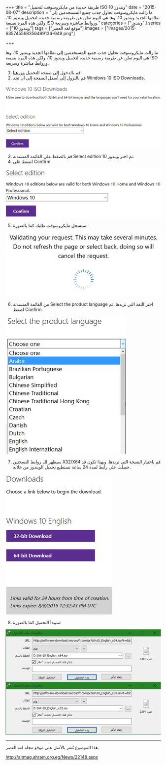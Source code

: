 +++
title = "طريقة جديدة من مايكروسوفت لتحميل ISO ويندوز 10"
date = "2015-08-07"
description = "ما زالت مايكروسوفت تحاول جذب جميع المستخدمين إلى نظامها الجديد ويندوز 10، وها هي اليوم تعلن عن طريقة رسمية جديدة لتحميل ويندوز 10، ولكن هذه المرة بصيغة ISO وروابط مباشرة وسريعة."
categories = ["ويندوز",]
series = ["ويندوز 10"]
tags = ["موقع لغة العصر"]
images = ["images/2015-635745568356499134-649.png"]

+++

ما زالت مايكروسوفت تحاول جذب جميع المستخدمين إلى نظامها الجديد ويندوز 10، وها هي اليوم تعلن عن طريقة رسمية جديدة لتحميل ويندوز 10، ولكن هذه المرة بصيغة ISO وروابط مباشرة وسريعة.

1. قم بالدخول إلى صفحة التحميل [من هنا](https://www.microsoft.com/en-us/software-download/techbench).
2. قم بالنزول إلى أسفل الصفحة إلى أن تجد Windows 10 ISO Downloads.

![](images/2015-635745568356499134-649.png "1")

3. قم بالضغط على القائمة المنسدلة Select edition ثم اختر ويندوز 10.
4. اضغط على Confirm.

![](images/2015-635745568501186634-118.jpg "2")

5. ستسجل مايكروسوفت طلبك كما بالصورة:

![](images/2015-635745568658686634-868.jpg "3")

6. من القائمة المنسدلة Select the product language اختر اللغة التي تريدها، ثم اضغط Confirm.

![](images/2015-635745568823217884-321.jpg "4")

7. سيظهر لك روابط النسختين X32/X64 قم باختيار النسخة التي تريدها، وبهذا تكون قد حصلت على رابط لمدة 24 ساعة تستطيع تحميل الويندوز من خلاله.

![](images/2015-635745568995249134-524.jpg "5")

8. سيبدأ التحميل كما بالصورة:

![](images/2015-635745569173374134-337.jpg "6")

---
هذا الموضوع نٌشر باﻷصل على موقع مجلة لغة العصر.

http://aitmag.ahram.org.eg/News/22148.aspx

